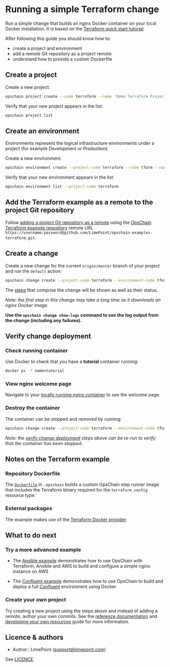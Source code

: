 # Running a simple Terraform change

Run a simple change that builds an nginx Docker container on your local Docker installation.
It is based on the [Terraform quick start tutorial](https://learn.hashicorp.com/tutorials/terraform/install-cli?in=terraform/aws-get-started#quick-start-tutorial).

After following this guide you should know how to:

- create a project and environment
- add a remote Git repository as a project remote
- understand how to provide a custom Dockerfile

## Create a project

Create a new project:

```bash
opschain project create --code terraform --name 'Demo Terraform Project' --description 'My Terraform project' --confirm
```

Verify that your new project appears in the list:

```bash
opschain project list
```

## Create an environment

Environments represent the logical infrastructure environments under a project (for example Development or Production).

Create a new environment:

```bash
opschain environment create --project-code terraform --code tform --name 'Terraform Environment' --description 'My Terraform environment' --confirm
```

Verify that your new environment appears in the list:

```bash
opschain environment list --project-code terraform
```

## Add the Terraform example as a remote to the project Git repository

Follow [adding a project Git repository as a remote](../reference/project_git_repositories.md#adding-a-project-git-repository-as-a-remote) using the [OpsChain Terraform example repository](https://github.com/LimePoint/opschain-examples-terraform) remote URL `https://username:password@github.com/LimePoint/opschain-examples-terraform.git`.

## Create a change

Create a new change for the current `origin/master` branch of your project and run the `default` action:

```bash
opschain change create --project-code terraform --environment-code tform --git-rev origin/master --action default --confirm
```

The [steps](../reference/concepts.md#step) that comprise the change will be shown as well as their status.

_Note: the first step in this change may take a long time as it downloads an nginx Docker image._

**Use the `opschain change show-logs` command to see the log output from the change (including any failures).**

## Verify change deployment

### Check running container

Use Docker to check that you have a **tutorial** container running:

```bash
docker ps -f name=tutorial
```

### View nginx welcome page

Navigate to your [locally running nginx container](http://localhost:8080) to see the welcome page.

### Destroy the container

The container can be stopped and removed by running:

```bash
opschain change create --project-code terraform --environment-code tform --git-rev origin/master --action destroy --confirm
```

_Note: the [verify change deployment](#verify_change_deployment) steps above can be re-run to verify that the container has been stopped._

## Notes on the Terraform example

### Repository Dockerfile

The [`Dockerfile`](https://github.com/LimePoint/opschain-examples-terraform/blob/master/.opschain/Dockerfile) in `.opschain` builds a custom OpsChain step runner image that includes the Terraform binary required for the `terraform_config` resource type.

### External packages

The example makes use of the [Terraform Docker provider](https://www.terraform.io/docs/providers/docker).

## What to do next

### Try a more advanced example

- The [Ansible example](running_an_aws_ansible_change.md) demonstrates how to use OpsChain with Terraform, Ansible and AWS to build and configure a simple nginx instance on AWS

- The [Confluent example](running_a_complex_change.md) demonstrates how to use OpsChain to build and deploy a full [Confluent](https://www.confluent.io) environment using Docker

### Create your own project

Try creating a new project using the steps above and instead of adding a remote, author your own commits. See the [reference documentation](../reference/index.md) and [developing your own resources](../developing_resources.md) guide for more information.

## Licence & authors

- Author:: LimePoint (support@limepoint.com)

See [LICENCE](../../LICENCE)
